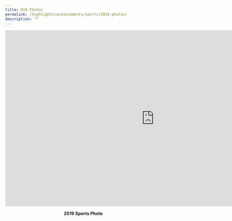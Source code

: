 ```yaml
---
title: 019 Photos
permalink: /highlights/achievements/sports/2019-photos/
description: ""
---
```

<iframe src="https://docs.google.com/presentation/d/e/2PACX-1vQU9Eau7uutHb6pYS8QnphIJ7bzNUn8qtt9pAwNJl1Q81Bsu5O3P6ShgS_0EjUXAV4cQYuNqvVNSoti/embed?start=false&loop=false&delayms=10000" frameborder="0" width="960" height="569" allowfullscreen="true"></iframe>
<p style="text-align: center;"><strong>2019 Sports Photo</strong></p>